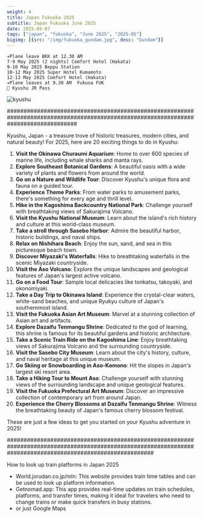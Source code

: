 ```yaml
---
weight: 4
title: Japan Fukuoka 2025
subtitle: Japan Fukuoka June 2025
date: 2025-05-07
tags: ["japan", "fukuoka", "June 2025", "2025-05"]
bigimg: [{src: "/img/fukuoka_gundam.jpg", desc: "Gundam"}]
---
```


```
✈Plane leave BKK at 12.30 AM 
7-9 May 2025 (2 nights) Comfort Hotel (Hakata)
9-10 May 2025 Beppu Station
10-12 May 2025 Super Hotel Kumamoto
12-13 May 2025 Comfort Hotel (Hakata)
✈Plane leaves at 9.30 AM  Fukuoa FUK
🎫 Kyushu JR Pass
```

![kyushu](/img/kyushu-map.png "{width='35'}")

#####################################################################################################################################

Kyushu, Japan - a treasure trove of historic treasures, modern cities, and natural beauty! For 2025, here are 20 exciting things to do in Kyushu:

1. **Visit the Okinawa Churaumi Aquarium**: Home to over 600 species of marine life, including whale sharks and manta rays.
2. **Explore Southeast Botanical Gardens**: A beautiful oasis with a wide variety of plants and flowers from around the world.
3. **Go on a Nature and Wildlife Tour**: Discover Kyushu's unique flora and fauna on a guided tour.
4. **Experience Theme Parks**: From water parks to amusement parks, there's something for every age and thrill level.
5. **Hike in the Kagoshima Backcountry National Park**: Challenge yourself with breathtaking views of Sakurajima Volcano.
6. **Visit the Kyushu National Museum**: Learn about the island's rich history and culture at this world-class museum.
7. **Take a stroll through Sasebo Harbor**: Admire the beautiful harbor, historic buildings, and naval ships.
8. **Relax on Nishihara Beach**: Enjoy the sun, sand, and sea in this picturesque beach town.
9. **Discover Miyazaki's Waterfalls**: Hike to breathtaking waterfalls in the scenic Miyazaki countryside.
10. **Visit the Aso Volcano**: Explore the unique landscapes and geological features of Japan's largest active volcano.
11. **Go on a Food Tour**: Sample local delicacies like tonkatsu, takoyaki, and okonomiyaki.
12. **Take a Day Trip to Okinawa Island**: Experience the crystal-clear waters, white-sand beaches, and unique Ryukyu culture of Japan's southernmost island.
13. **Visit the Fukuoka Asian Art Museum**: Marvel at a stunning collection of Asian art and artifacts.
14. **Explore Dazaifu Tenmangu Shrine**: Dedicated to the god of learning, this shrine is famous for its beautiful gardens and historic architecture.
15. **Take a Scenic Train Ride on the Kagoshima Line**: Enjoy breathtaking views of Sakurajima Volcano and the surrounding countryside.
16. **Visit the Sasebo City Museum**: Learn about the city's history, culture, and naval heritage at this unique museum.
17. **Go Skiing or Snowboarding in Aso-Komono**: Hit the slopes in Japan's largest ski resort area.
18. **Take a Hiking Tour to Mount Aso**: Challenge yourself with stunning views of the surrounding landscape and unique geological features.
19. **Visit the Fukuoka Prefectural Art Museum**: Discover an impressive collection of contemporary art from around Japan.
20. **Experience the Cherry Blossoms at Dazaifu Tenmangu Shrine**: Witness the breathtaking beauty of Japan's famous cherry blossom festival.

These are just a few ideas to get you started on your Kyushu adventure in 2025!

############################################################################################################################################################

How to look up train platforms in Japan 2025
* World.jorudan.co.jp/mln: This website provides train time tables and can be used to look up platform information.
* Getnomad.app: This app provides real-time updates on train schedules, platforms, and transfer times, making it ideal for travelers who need to change trains or make quick transfers in busy stations.
* or just Google Maps